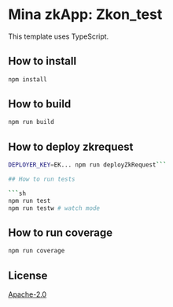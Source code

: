 # Mina zkApp: Zkon_test

This template uses TypeScript.

## How to install

```sh
npm install
```
## How to build

```sh
npm run build
```

## How to deploy zkrequest

```sh
DEPLOYER_KEY=EK... npm run deployZkRequest```

## How to run tests

```sh
npm run test
npm run testw # watch mode
```

## How to run coverage

```sh
npm run coverage
```

## License

[Apache-2.0](LICENSE)
